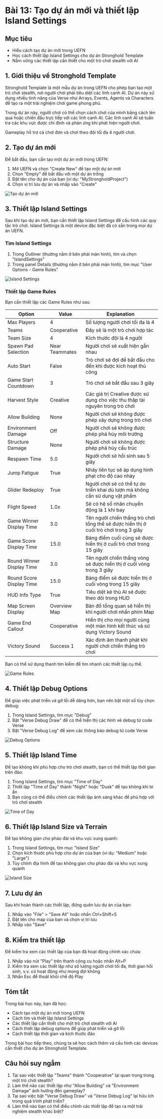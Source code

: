 # Bài 13: Tạo dự án mới và thiết lập Island Settings

## Mục tiêu
- Hiểu cách tạo dự án mới trong UEFN
- Học cách thiết lập Island Settings cho dự án Stronghold Template
- Nắm vững các thiết lập cần thiết cho một trò chơi stealth với AI

## 1. Giới thiệu về Stronghold Template

Stronghold Template là một mẫu dự án trong UEFN cho phép bạn tạo một trò chơi stealth, nơi người chơi phải tiêu diệt các lính canh AI. Dự án này sử dụng nhiều tính năng của Verse như Arrays, Events, Agents và Characters để tạo ra một trải nghiệm chơi game phong phú.

Trong dự án này, người chơi có thể chọn cách chơi của mình bằng cách lẻn qua hoặc chiến đấu trực tiếp với các lính canh AI. Các lính canh AI sẽ tuần tra các khu vực được chỉ định và phản ứng khi phát hiện người chơi.

Gameplay hỗ trợ cả chơi đơn và chơi theo đội tối đa 4 người chơi.

## 2. Tạo dự án mới

Để bắt đầu, bạn cần tạo một dự án mới trong UEFN:

1. Mở UEFN và chọn "Create New" để tạo một dự án mới
2. Chọn "Empty" để bắt đầu với một dự án trống
3. Đặt tên cho dự án của bạn (ví dụ: "MyStrongholdProject")
4. Chọn vị trí lưu dự án và nhấp vào "Create"

![Tạo dự án mới](https://cdn2.unrealengine.com/create-new-project-1920x1080-1920x1080-e5c9c1a9e5c7.png)

## 3. Thiết lập Island Settings

Sau khi tạo dự án mới, bạn cần thiết lập Island Settings để cấu hình các quy tắc trò chơi. Island Settings là một device đặc biệt đã có sẵn trong mọi dự án UEFN.

### Tìm Island Settings

1. Trong Outliner (thường nằm ở bên phải màn hình), tìm và chọn "IslandSettings"
2. Trong panel Details (thường nằm ở bên phải màn hình), tìm mục "User Options - Game Rules"

![Island Settings](https://cdn2.unrealengine.com/island-settings-1920x1080-1920x1080-e5c9c1a9e5c7.png)

### Thiết lập Game Rules

Bạn cần thiết lập các Game Rules như sau:

| Option | Value | Explanation |
|--------|-------|-------------|
| Max Players | 4 | Số lượng người chơi tối đa là 4 |
| Teams | Cooperative | Đây sẽ là một trò chơi hợp tác |
| Team Size | 4 | Kích thước đội là 4 người |
| Spawn Pad Selection | Near Teammates | Người chơi sẽ xuất hiện gần nhau |
| Auto Start | False | Trò chơi sẽ đợi để bắt đầu cho đến khi được kích hoạt thủ công |
| Game Start Countdown | 3 | Trò chơi sẽ bắt đầu sau 3 giây |
| Harvest Style | Creative | Các giá trị Creative được sử dụng cho việc thu thập tài nguyên trong trò chơi |
| Allow Building | None | Người chơi sẽ không được phép xây dựng trong trò chơi |
| Environment Damage | Off | Người chơi sẽ không được phép phá hủy môi trường |
| Structure Damage | None | Người chơi sẽ không được phép phá hủy cấu trúc |
| Respawn Time | 5.0 | Người chơi sẽ hồi sinh sau 5 giây |
| Jump Fatigue | True | Nhảy liên tục sẽ áp dụng hình phạt cho độ cao nhảy |
| Glider Redeploy | True | Người chơi sẽ có thể tự do triển khai dù lượn mà không cần sử dụng vật phẩm |
| Flight Speed | 1.0x | Sẽ có hệ số nhân chuyển động là 1 khi bay |
| Game Winner Display Time | 3.0 | Tên người chiến thắng trò chơi tổng thể sẽ được hiển thị ở cuối trò chơi trong 3 giây |
| Game Score Display Time | 15.0 | Bảng điểm cuối cùng sẽ được hiển thị ở cuối trò chơi trong 15 giây |
| Round Winner Display Time | 3.0 | Tên người chiến thắng vòng sẽ được hiển thị ở cuối vòng trong 3 giây |
| Round Score Display Time | 15.0 | Bảng điểm sẽ được hiển thị ở cuối vòng trong 15 giây |
| HUD Info Type | True | Tiêu diệt kẻ thù AI sẽ được theo dõi trong HUD |
| Map Screen Display | Overview Map | Bản đồ tổng quan sẽ hiển thị khi người chơi nhấn phím Map |
| Game End Callout | Cooperative | Hiển thị cho mọi người cùng một màn hình kết thúc và sử dụng Victory Sound |
| Victory Sound | Success 1 | Xác định âm thanh phát khi người chơi chiến thắng trò chơi |

Bạn có thể sử dụng thanh tìm kiếm để tìm nhanh các thiết lập cụ thể.

![Game Rules](https://cdn2.unrealengine.com/game-rules-1920x1080-1920x1080-e5c9c1a9e5c7.png)

## 4. Thiết lập Debug Options

Để giúp việc phát triển và gỡ lỗi dễ dàng hơn, bạn nên bật một số tùy chọn debug:

1. Trong Island Settings, tìm mục "Debug"
2. Bật "Verse Debug Draw" để có thể hiển thị các hình vẽ debug từ code Verse
3. Bật "Verse Debug Log" để xem các thông báo debug từ code Verse

![Debug Options](https://cdn2.unrealengine.com/debug-options-1920x1080-1920x1080-e5c9c1a9e5c7.png)

## 5. Thiết lập Island Time

Để tạo không khí phù hợp cho trò chơi stealth, bạn có thể thiết lập thời gian trên đảo:

1. Trong Island Settings, tìm mục "Time of Day"
2. Thiết lập "Time of Day" thành "Night" hoặc "Dusk" để tạo không khí bí ẩn
3. Bạn cũng có thể điều chỉnh các thiết lập ánh sáng khác để phù hợp với trò chơi stealth

![Time of Day](https://cdn2.unrealengine.com/time-of-day-1920x1080-1920x1080-e5c9c1a9e5c7.png)

## 6. Thiết lập Island Size và Terrain

Để tạo không gian cho pháo đài và khu vực xung quanh:

1. Trong Island Settings, tìm mục "Island Size"
2. Chọn kích thước phù hợp cho dự án của bạn (ví dụ: "Medium" hoặc "Large")
3. Tùy chỉnh địa hình để tạo không gian cho pháo đài và khu vực xung quanh

![Island Size](https://cdn2.unrealengine.com/island-size-1920x1080-1920x1080-e5c9c1a9e5c7.png)

## 7. Lưu dự án

Sau khi hoàn thành các thiết lập, đừng quên lưu dự án của bạn:

1. Nhấp vào "File" > "Save All" hoặc nhấn Ctrl+Shift+S
2. Đặt tên cho map của bạn và chọn vị trí lưu
3. Nhấp vào "Save"

## 8. Kiểm tra thiết lập

Để kiểm tra xem các thiết lập của bạn đã hoạt động chính xác chưa:

1. Nhấp vào nút "Play" trên thanh công cụ hoặc nhấn Alt+P
2. Kiểm tra xem các thiết lập như số lượng người chơi tối đa, thời gian hồi sinh, v.v. có hoạt động như mong đợi không
3. Nhấn Esc để thoát khỏi chế độ Play

## Tóm tắt

Trong bài học này, bạn đã học:
- Cách tạo một dự án mới trong UEFN
- Cách tìm và thiết lập Island Settings
- Các thiết lập cần thiết cho một trò chơi stealth với AI
- Cách thiết lập debug options để giúp phát triển và gỡ lỗi
- Cách thiết lập thời gian và kích thước đảo

Trong bài học tiếp theo, chúng ta sẽ học cách thêm và cấu hình các devices cần thiết cho dự án Stronghold Template.

## Câu hỏi suy ngẫm
1. Tại sao việc thiết lập "Teams" thành "Cooperative" lại quan trọng trong một trò chơi stealth?
2. Làm thế nào các thiết lập như "Allow Building" và "Environment Damage" ảnh hưởng đến gameplay?
3. Tại sao việc bật "Verse Debug Draw" và "Verse Debug Log" lại hữu ích trong quá trình phát triển?
4. Làm thế nào bạn có thể điều chỉnh các thiết lập để tạo ra một trải nghiệm stealth khác biệt?
